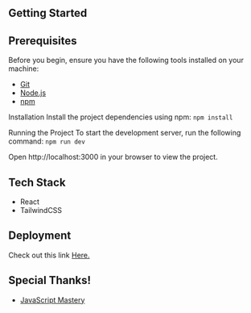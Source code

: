 
## Getting Started

## Prerequisites

Before you begin, ensure you have the following tools installed on your machine:

- [Git](https://git-scm.com/)
- [Node.js](https://nodejs.org/)
- [npm](https://www.npmjs.com/)

Installation
Install the project dependencies using npm:
```npm install```

Running the Project
To start the development server, run the following command:
```npm run dev```

Open http://localhost:3000 in your browser to view the project.

## Tech Stack
- React
- TailwindCSS

## Deployment

Check out this link [Here.](https://hilink-travel-app-pi.vercel.app/)

## Special Thanks!
- [JavaScript Mastery](https://react-tourist-attraction-mini-project-ten.vercel.app/)
